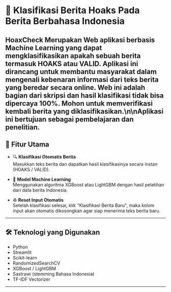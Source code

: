 # 🧠 Klasifikasi Berita Hoaks Pada Berita Berbahasa Indonesia

HoaxCheck Merupakan Web aplikasi berbasis Machine Learning yang dapat mengklasifikasikan apakah sebuah berita termasuk **HOAKS** atau **VALID**. Aplikasi ini dirancang untuk membantu masyarakat dalam mengenali kebenaran informasi dari teks berita yang beredar secara online. Web ini adalah bagian dari **skripsi** dan hasil klasifikasi tidak bisa dipercaya 100%. Mohon untuk memverifikasi kembali berita yang diklasifikasikan.\n\nAplikasi ini bertujuan sebagai pembelajaran dan penelitian.
---

## 🚀 Fitur Utama

- 🔍 **Klasifikasi Otomatis Berita**  
  Masukkan teks berita dan dapatkan hasil klasifikasinya secara instan (HOAKS / VALID).

- 🎯 **Model Machine Learning**  
  Menggunakan algoritma XGBoost atau LightGBM dengan hasil pelatihan dari data berita Indonesia.

- ♻️ **Reset Input Otomatis**  
  Setelah klasifikasi selesai, klik "Klasifikasi Berita Baru", maka kolom input akan otomatis dikosongkan agar siap menerima teks berita baru.

---

## 🛠️ Teknologi yang Digunakan

- Python
- Streamlit
- Scikit-learn
- RandomizedSearchCV
- XGBoost / LightGBM
- Sastrawi (stemming Bahasa Indonesia)
- TF-IDF Vectorizer

---